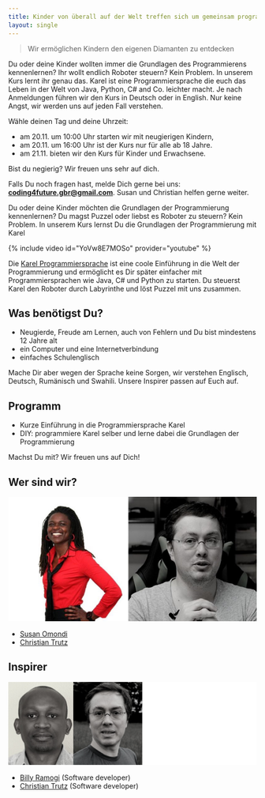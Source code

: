 ```yaml
---
title: Kinder von überall auf der Welt treffen sich um gemeinsam programmieren zu lernen
layout: single
---
```


> Wir ermöglichen Kindern den eigenen Diamanten zu entdecken

<script class="nextevent" type="text/javascript" src="https://widget-8c1e70f3ce-coding4future.nextevent.com/widget/embed#src=/?margin=0"></script>

Du oder deine Kinder wollten immer die Grundlagen des Programmierens kennenlernen?
Ihr wollt endlich Roboter steuern?
Kein Problem. In unserem Kurs lernt ihr genau das. Karel ist eine Programmiersprache die euch das Leben in der Welt von Java, Python, C# and Co. leichter macht.
Je nach Anmeldungen führen wir den Kurs in Deutsch oder in English. Nur keine Angst, wir werden uns auf jeden Fall verstehen.

Wähle deinen Tag und deine Uhrzeit:

- am 20.11. um 10:00 Uhr starten wir mit neugierigen Kindern,
- am 20.11. um 16:00 Uhr ist der Kurs nur für alle ab 18 Jahre.
- am 21.11. bieten wir den Kurs für Kinder und Erwachsene.

Bist du negierig? Wir freuen uns sehr auf dich.

Falls Du noch fragen hast, melde Dich gerne bei uns: **coding4future.gbr@gmail.com**.
Susan und Christian helfen gerne weiter.

Du oder deine Kinder möchten die Grundlagen der Programmierung kennenlernen? Du magst Puzzel oder liebst es Roboter zu steuern? Kein Problem. In unserem Kurs lernst Du die Grundlagen der Programmierung mit Karel

{% include video id="YoVw8E7MOSo" provider="youtube" %}

Die [Karel Programmiersprache](https://en.wikipedia.org/wiki/Karel_(programming_language)) ist eine coole Einführung in die Welt der Programmierung und ermöglicht es Dir später einfacher mit Programmiersprachen wie Java, C# und Python zu starten. Du steuerst Karel den Roboter durch Labyrinthe und löst Puzzel mit uns zusammen.

## Was benötigst Du?

- Neugierde, Freude am Lernen, auch von Fehlern und Du bist mindestens 12 Jahre alt
- ein Computer und eine Internetverbindung
- einfaches Schulenglisch

Mache Dir aber wegen der Sprache keine Sorgen, wir verstehen Englisch, Deutsch, Rumänisch und Swahili.
Unsere Inspirer passen auf Euch auf.

## Programm

- Kurze Einführung in die Programmiersprache Karel
- DIY: programmiere Karel selber und lerne dabei die Grundlagen der Programmierung

Machst Du mit? Wir freuen uns auf Dich!

## Wer sind wir?

![Team coding4future](team.jpg)

- [Susan Omondi](https://www.linkedin.com/in/susanomondi/)
- [Christian Trutz](https://www.linkedin.com/in/christiantrutz/)

## Inspirer

![Inspirer coding4future](team-inspirer.jpg)
- [Billy Ramogi](https://www.linkedin.com/in/billyramogi/) (Software developer)
- [Christian Trutz](https://www.linkedin.com/in/christiantrutz/) (Software developer)
